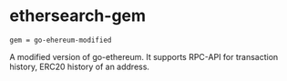 # ethersearch-gem
`gem = go-ehereum-modified`

A modified version of go-ethereum. It supports RPC-API for transaction history,  ERC20 history of an address.